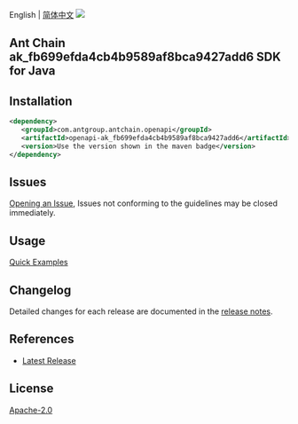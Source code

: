 English | [简体中文](README-CN.md)
![](https://aliyunsdk-pages.alicdn.com/icons/AlibabaCloud.svg)

## Ant Chain ak_fb699efda4cb4b9589af8bca9427add6 SDK for Java

## Installation

```xml
<dependency>
   <groupId>com.antgroup.antchain.openapi</groupId>
   <artifactId>openapi-ak_fb699efda4cb4b9589af8bca9427add6</artifactId>
   <version>Use the version shown in the maven badge</version>
</dependency>
```

## Issues
[Opening an Issue](https://github.com/alipay/antchain-openapi-prod-sdk/issues/new), Issues not conforming to the guidelines may be closed immediately.

## Usage
[Quick Examples](https://github.com/alipay/antchain-openapi-prod-sdk/blob/master/docs/0-Examples-EN.md#quick-examples)

## Changelog
Detailed changes for each release are documented in the [release notes](./ChangeLog.txt).

## References
* [Latest Release](https://github.com/alipay/antchain-openapi-prod-sdk/)

## License
[Apache-2.0](http://www.apache.org/licenses/LICENSE-2.0)
